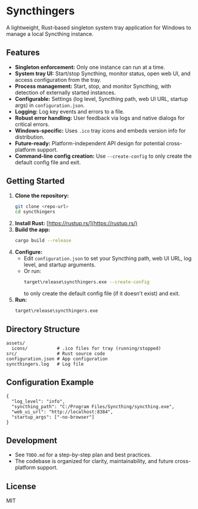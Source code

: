 # Syncthingers

A lightweight, Rust-based singleton system tray application for Windows to manage a local Syncthing instance.

## Features
- **Singleton enforcement:** Only one instance can run at a time.
- **System tray UI:** Start/stop Syncthing, monitor status, open web UI, and access configuration from the tray.
- **Process management:** Start, stop, and monitor Syncthing, with detection of externally started instances.
- **Configurable:** Settings (log level, Syncthing path, web UI URL, startup args) in `configuration.json`.
- **Logging:** Log key events and errors to a file.
- **Robust error handling:** User feedback via logs and native dialogs for critical errors.
- **Windows-specific:** Uses `.ico` tray icons and embeds version info for distribution.
- **Future-ready:** Platform-independent API design for potential cross-platform support.
- **Command-line config creation:** Use `--create-config` to only create the default config file and exit.

## Getting Started
1. **Clone the repository:**
   ```sh
   git clone <repo-url>
   cd syncthingers
   ```
2. **Install Rust:** [https://rustup.rs/](https://rustup.rs/)
3. **Build the app:**
   ```sh
   cargo build --release
   ```
4. **Configure:**
   - Edit `configuration.json` to set your Syncthing path, web UI URL, log level, and startup arguments.
   - Or run:
     ```sh
     target\release\syncthingers.exe --create-config
     ```
     to only create the default config file (if it doesn't exist) and exit.
5. **Run:**
   ```sh
   target\release\syncthingers.exe
   ```

## Directory Structure
```
assets/
  icons/           # .ico files for tray (running/stopped)
src/               # Rust source code
configuration.json # App configuration
syncthingers.log   # Log file
```

## Configuration Example
```
{
  "log_level": "info",
  "syncthing_path": "C:/Program Files/Syncthing/syncthing.exe",
  "web_ui_url": "http://localhost:8384",
  "startup_args": ["-no-browser"]
}
```

## Development
- See `TODO.md` for a step-by-step plan and best practices.
- The codebase is organized for clarity, maintainability, and future cross-platform support.

## License
MIT
